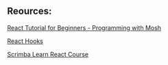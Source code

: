 ## Reources:

[React Tutorial for Beginners - Programming with Mosh](https://www.youtube.com/watch?v=SqcY0GlETPk)

[React Hooks](https://react.dev/reference/react/hooks)

[Scrimba Learn React Course](https://scrimba.com/learn/learnreact)
